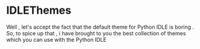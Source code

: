 # IDLEThemes
Well , let's accept the fact that the default theme for Python IDLE is boring . So, to spice up that , i have brought to you the best collection of themes which you can use with the Python IDLE
